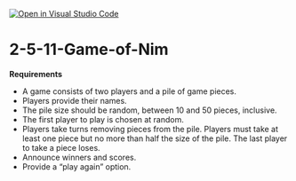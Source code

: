 [![Open in Visual Studio Code](https://classroom.github.com/assets/open-in-vscode-2e0aaae1b6195c2367325f4f02e2d04e9abb55f0b24a779b69b11b9e10269abc.svg)](https://classroom.github.com/online_ide?assignment_repo_id=19173789&assignment_repo_type=AssignmentRepo)
# 2-5-11-Game-of-Nim

**Requirements**
* A game consists of two players and a pile of game pieces.
* Players provide their names.
* The pile size should be random, between 10 and 50 pieces, inclusive.
* The first player to play is chosen at random.
* Players take turns removing pieces from the pile. Players must take at least one piece but no more than half the size of the pile. The last player to take a piece loses.
* Announce winners and scores.
* Provide a “play again” option.